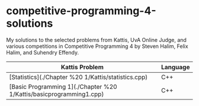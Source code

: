 # competitive-programming-4-solutions
My solutions to the selected problems from Kattis, UvA Online Judge, and various competitions in Competitive Programming 4 by Steven Halim, Felix Halim, and Suhendry Effendy.

| Kattis Problem  | Language |
| ------------- | ------------- |
| [Statistics](./Chapter %20 1/Kattis/statistics.cpp)  | C++ |
| [Basic Programming 1](./Chapter %20 1/Kattis/basicprogramming1.cpp) | C++  |
